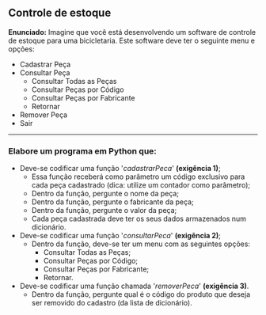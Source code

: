 ## Controle de estoque

**Enunciado:** Imagine que você está desenvolvendo um software de controle de estoque para uma bicicletaria. Este software deve ter o seguinte menu e opções:  

* Cadastrar Peça
* Consultar Peça
    * Consultar Todas as Peças
    * Consultar Peças por Código
    * Consultar Peças por Fabricante
    * Retornar
* Remover Peça 
* Sair 

---

### Elabore um programa em Python que:

* Deve-se codificar uma função '*cadastrarPeca*' **(exigência 1)**;
    * Essa função receberá como parâmetro um código exclusivo para cada peça cadastrado (dica: utilize um contador como parâmetro);
    * Dentro da função, pergunte o nome da peça;
    * Dentro da função, pergunte o fabricante da peça; 
    * Dentro da função, pergunte o valor da peça;
    * Cada peça cadastrada deve ter os seus dados armazenados num dicionário.
* Deve-se codificar uma função '*consultarPeca*' **(exigência 2)**; 
    * Dentro da função, deve-se ter um menu com as seguintes opções: 
        * Consultar Todas as Peças;
        * Consultar Peças por Código; 
        * Consultar Peças por Fabricante; 
        * Retornar.
* Deve-se codificar uma função chamada '*removerPeca*' **(exigência 3)**.
    * Dentro da função, pergunte qual é o código do produto que deseja ser removido do cadastro (da lista de dicionário).